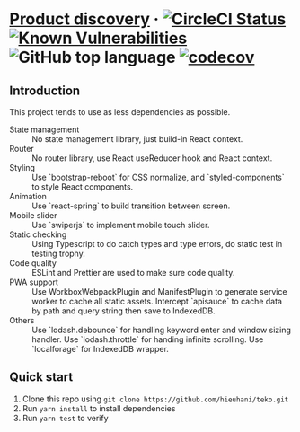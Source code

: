 # [Product discovery](https://teko.now.sh/) &middot; [![CircleCI Status](https://circleci.com/gh/hieuhani/teko.svg?style=svg)](https://github.com/hieuhani/teko) [![Known Vulnerabilities](https://snyk.io/test/github/hieuhani/teko/badge.svg?targetFile=package.json)](https://snyk.io/test/github/hieuhani/teko?targetFile=package.json) ![GitHub top language](https://img.shields.io/github/languages/top/hieuhani/teko) [![codecov](https://codecov.io/gh/hieuhani/teko/branch/master/graph/badge.svg)](https://codecov.io/gh/hieuhani/teko)


## Introduction
This project tends to use as less dependencies as possible.
<dl>
  <dt>State management</dt>
  <dd>No state management library, just build-in React context.</dd>

  <dt>Router</dt>
  <dd>No router library, use React useReducer hook and React context.</dd>

  <dt>Styling</dt>
  <dd>Use `bootstrap-reboot` for CSS normalize, and `styled-components` to style React components.</dd>

  <dt>Animation</dt>
  <dd>Use `react-spring` to build transition between screen.</dd>

  <dt>Mobile slider</dt>
  <dd>Use `swiperjs` to implement mobile touch slider.</dd>

  <dt>Static checking</dt>
  <dd>Using Typescript to do catch types and type errors, do static test in testing trophy.</dd>

  <dt>Code quality</dt>
  <dd>ESLint and Prettier are used to make sure code quality.</dd>

  <dt>PWA support</dt>
  <dd>Use WorkboxWebpackPlugin and ManifestPlugin to generate service worker to cache all static assets. Intercept `apisauce` to cache data by path and query string then save to IndexedDB.</dd>

  <dt>Others</dt>
  <dd>Use `lodash.debounce` for handling keyword enter and window sizing handler. Use `lodash.throttle` for handing infinite scrolling. Use `localforage` for IndexedDB wrapper.</dd>
</dl>





## Quick start

1.  Clone this repo using `git clone https://github.com/hieuhani/teko.git`
2.  Run `yarn install` to install dependencies
3.  Run `yarn test` to verify
